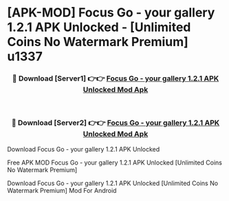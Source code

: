 # [APK-MOD] Focus Go - your gallery 1.2.1 APK Unlocked - [Unlimited Coins No Watermark Premium] u1337



<div align="center">
<h3>🔴 Download [Server1] 👉👉 <a href="https://momento.my/?title=Focus_Go_-_your_gallery_1.2.1_APK_Unlocked">Focus Go - your gallery 1.2.1 APK Unlocked Mod Apk</a></h3><br>

<h3>🔴 Download [Server2] 👉👉 <a href="https://momento.my/?title=Focus_Go_-_your_gallery_1.2.1_APK_Unlocked">Focus Go - your gallery 1.2.1 APK Unlocked Mod Apk</a></h3>
</div>



Download Focus Go - your gallery 1.2.1 APK Unlocked 

Free APK MOD Focus Go - your gallery 1.2.1 APK Unlocked [Unlimited Coins No Watermark Premium]

Download Focus Go - your gallery 1.2.1 APK Unlocked [Unlimited Coins No Watermark Premium] Mod For Android
